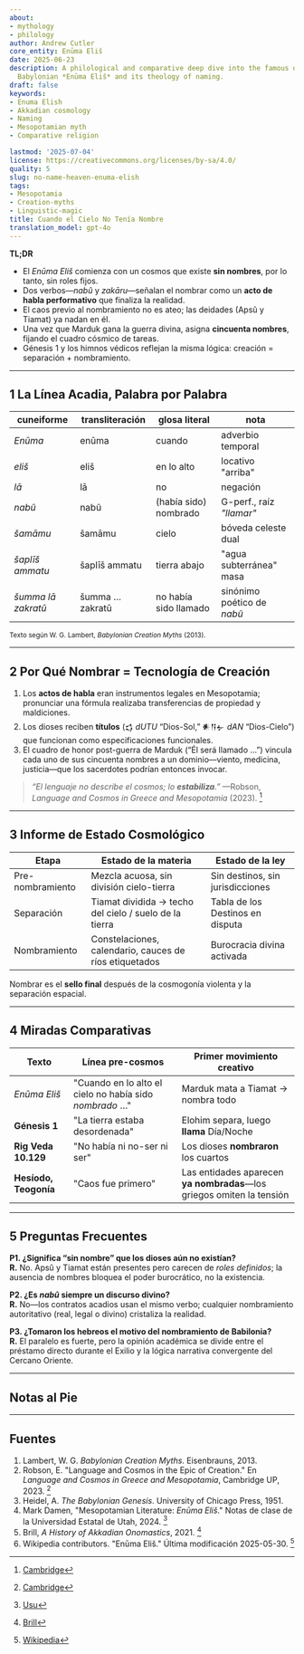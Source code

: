 ```yaml
---
about:
- mythology
- philology
author: Andrew Cutler
core_entity: Enūma Eliš
date: 2025-06-23
description: A philological and comparative deep dive into the famous opening of the
  Babylonian *Enūma Eliš* and its theology of naming.
draft: false
keywords:
- Enuma Elish
- Akkadian cosmology
- Naming
- Mesopotamian myth
- Comparative religion

lastmod: '2025-07-04'
license: https://creativecommons.org/licenses/by-sa/4.0/
quality: 5
slug: no-name-heaven-enuma-elish
tags:
- Mesopotamia
- Creation-myths
- Linguistic-magic
title: Cuando el Cielo No Tenía Nombre
translation_model: gpt-4o
---
```


**TL;DR**

- El *Enūma Eliš* comienza con un cosmos que existe **sin nombres**, por lo tanto, sin roles fijos. 
- Dos verbos—*nabû* y *zakāru*—señalan el nombrar como un **acto de habla performativo** que finaliza la realidad. 
- El caos previo al nombramiento no es ateo; las deidades (Apsû y Tiamat) ya nadan en él. 
- Una vez que Marduk gana la guerra divina, asigna **cincuenta nombres**, fijando el cuadro cósmico de tareas. 
- Génesis 1 y los himnos védicos reflejan la misma lógica: creación = separación + nombramiento.

---

## 1 La Línea Acadia, Palabra por Palabra

| cuneiforme | transliteración | glosa literal | nota |
|------------|-----------------|---------------|------|
| *Enūma* | enūma | cuando | adverbio temporal |
| *eliš* | eliš | en lo alto | locativo "arriba" |
| *lā* | lā | no | negación |
| *nabû* | nabû | (había sido) nombrado | G-perf., raíz *"llamar"* |
| *šamāmu* | šamāmu | cielo | bóveda celeste dual |
| *šaplīš ammatu* | šaplīš ammatu | tierra abajo | "agua subterránea" masa |
| *šumma lā zakratū* | šumma … zakratū | no había sido llamado | sinónimo poético de *nabû* |

<small>Texto según W. G. Lambert, *Babylonian Creation Myths* (2013).</small>

---

## 2 Por Qué Nombrar = Tecnología de Creación

1. Los **actos de habla** eran instrumentos legales en Mesopotamia; pronunciar una fórmula realizaba transferencias de propiedad y maldiciones.  
2. Los dioses reciben **títulos** (𒌓 *dUTU* “Dios-Sol,” 𒀭𒀀𒉡 *dAN* “Dios-Cielo”) que funcionan como especificaciones funcionales.  
3. El cuadro de honor post-guerra de Marduk (“Él será llamado …”) vincula cada uno de sus cincuenta nombres a un dominio—viento, medicina, justicia—que los sacerdotes podrían entonces invocar.  

> *“El lenguaje no describe el cosmos; lo **estabiliza**.”* —Robson, *Language and Cosmos in Greece and Mesopotamia* (2023).  [^oai1]

---

## 3 Informe de Estado Cosmológico

| Etapa | Estado de la materia | Estado de la ley |
|-------|----------------------|------------------|
| Pre-nombramiento | Mezcla acuosa, sin división cielo-tierra | Sin destinos, sin jurisdicciones |
| Separación | Tiamat dividida → techo del cielo / suelo de la tierra | Tabla de los Destinos en disputa |
| Nombramiento | Constelaciones, calendario, cauces de ríos etiquetados | Burocracia divina activada |

Nombrar es el **sello final** después de la cosmogonía violenta y la separación espacial.

---

## 4 Miradas Comparativas

| Texto | Línea pre-cosmos | Primer movimiento creativo |
|-------|------------------|----------------------------|
| *Enūma Eliš* | "Cuando en lo alto el cielo no había sido *nombrado* …" | Marduk mata a Tiamat → nombra todo |
| **Génesis 1** | "La tierra estaba desordenada" | Elohim separa, luego **llama** Día/Noche |
| **Rig Veda 10.129** | "No había ni no-ser ni ser" | Los dioses **nombraron** los cuartos |
| **Hesíodo, Teogonía** | "Caos fue primero" | Las entidades aparecen **ya nombradas**—los griegos omiten la tensión |

---

## 5 Preguntas Frecuentes

**P1. ¿Significa “sin nombre” que los dioses aún no existían?**  
**R.** No. Apsû y Tiamat están presentes pero carecen de *roles definidos*; la ausencia de nombres bloquea el poder burocrático, no la existencia.

**P2. ¿Es *nabû* siempre un discurso divino?**  
**R.** No—los contratos acadios usan el mismo verbo; cualquier nombramiento autoritativo (real, legal o divino) cristaliza la realidad.

**P3. ¿Tomaron los hebreos el motivo del nombramiento de Babilonia?**  
**R.** El paralelo es fuerte, pero la opinión académica se divide entre el préstamo directo durante el Exilio y la lógica narrativa convergente del Cercano Oriente.

---

## Notas al Pie

[^oai1]: [Cambridge](https://www.cambridge.org/core/books/language-and-cosmos-in-greece-and-mesopotamia/language-and-cosmos-in-the-epic-of-creation/F9C41567F74F95C1F57304FBEDC150A7)
[^oai2]: [Cambridge](https://www.cambridge.org/core/books/language-and-cosmos-in-greece-and-mesopotamia/language-and-cosmos-in-the-epic-of-creation/F9C41567F74F95C1F57304FBEDC150A7)
[^oai3]: [Usu](https://www.usu.edu/markdamen/ane/lectures/10.1.pdf)
[^oai4]: [Brill](https://brill.com/display/book/edcoll/9789004445215/BP000013.xml?language=en&srsltid=AfmBOootbSkXcBgdsX5fKz0oBE4GJjIznG0rbP0jDY2pSQ6IE6zQ4K5b)
[^oai5]: [Wikipedia](https://en.wikipedia.org/wiki/En%C5%ABma_Eli%C5%A1)
[^1]: Lambert, *Babylonian Creation Myths* (2013) p. 231. 
[^2]: Robson, *Language and Cosmos in Greece and Mesopotamia* (Cambridge, 2023). 
[^3]: Heidel, *The Babylonian Genesis* (1951) ch. 2. 

---

## Fuentes

1. Lambert, W. G. *Babylonian Creation Myths*. Eisenbrauns, 2013. 
2. Robson, E. "Language and Cosmos in the Epic of Creation." En *Language and Cosmos in Greece and Mesopotamia*, Cambridge UP, 2023. [^oai2] 
3. Heidel, A. *The Babylonian Genesis*. University of Chicago Press, 1951. 
4. Mark Damen, "Mesopotamian Literature: *Enūma Eliš*." Notas de clase de la Universidad Estatal de Utah, 2024. [^oai3] 
5. Brill, *A History of Akkadian Onomastics*, 2021. [^oai4] 
6. Wikipedia contributors. "Enūma Eliš." Última modificación 2025-05-30. [^oai5]